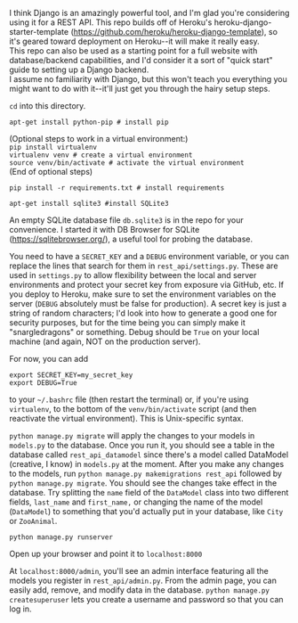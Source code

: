 I think Django is an amazingly powerful tool, and I'm glad you're considering using it for a REST API. This repo builds off of Heroku's heroku-django-starter-template (https://github.com/heroku/heroku-django-template), so it's geared toward deployment on Heroku--it will make it really easy.  
This repo can also be used as a starting point for a full website with database/backend capabilities, and I'd consider it a sort of "quick start" guide to setting up a Django backend.  
I assume no familiarity with Django, but this won't teach you everything you might want to do with it--it'll just get you through the hairy setup steps.

`cd` into this directory.

`apt-get install python-pip # install pip`  

(Optional steps to work in a virtual environment:)  
`pip install virtualenv`  
`virtualenv venv # create a virtual environment`  
`source venv/bin/activate # activate the virtual environment`  
(End of optional steps)  

`pip install -r requirements.txt # install requirements`  

`apt-get install sqlite3 #install SQLite3`  

An empty SQLite database file `db.sqlite3` is in the repo for your convenience. I started it with DB Browser for SQLite  (https://sqlitebrowser.org/), a useful tool for probing the database.  

You need to have a `SECRET_KEY` and a `DEBUG` environment variable, or you can replace the lines that search for them in `rest_api/settings.py`. These are used in `settings.py` to allow flexibility between the local and server environments and protect your secret key from exposure via GitHub, etc. If you deploy to Heroku, make sure to set the environment variables on the server (`DEBUG` absolutely must be false for production). A secret key is just a string of random characters; I'd look into how to generate a good one for security purposes, but for the time being you can simply make it "snargledragons" or something. Debug should be `True` on your local machine (and again, NOT on the production server).  

For now, you can add  
```
export SECRET_KEY=my_secret_key
export DEBUG=True
```  
to your `~/.bashrc` file (then restart the terminal) or, if you're using `virtualenv`, to the bottom of the `venv/bin/activate` script (and then reactivate the virtual environment). This is Unix-specific syntax.

`python manage.py migrate` will apply the changes to your models in `models.py` to the database. Once you run it, you should see a table in the database called `rest_api_datamodel` since there's a model called DataModel (creative, I know) in `models.py` at the moment. After you make any changes to the models, run `python manage.py makemigrations rest_api` followed by `python manage.py migrate`. You should see the changes take effect in the database. Try splitting the `name` field of the `DataModel` class into two different fields, `last_name` and `first_name,` or changing the name of the model (`DataModel`) to something that you'd actually put in your database, like `City` or `ZooAnimal`.

`python manage.py runserver`

Open up your browser and point it to `localhost:8000`

At `localhost:8000/admin`, you'll see an admin interface featuring all the models you register in `rest_api/admin.py`. From the admin page, you can easily add, remove, and modify data in the database. `python manage.py createsuperuser` lets you create a username and password so that you can log in.


